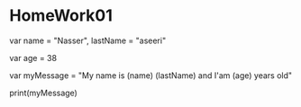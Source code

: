 # HomeWork01

var name = "Nasser", lastName = "aseeri"

var age = 38

var myMessage = "My name is \(name) \(lastName) and I'am \(age) years old"

print(myMessage)
